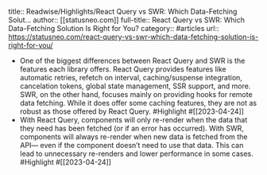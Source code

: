 title:: Readwise/Highlights/React Query vs SWR: Which Data-Fetching Solut...
author:: [[statusneo.com]]
full-title:: React Query vs SWR: Which Data-Fetching Solution Is Right for You?
category:: #articles
url:: https://statusneo.com/react-query-vs-swr-which-data-fetching-solution-is-right-for-you/
- One of the biggest differences between React Query and SWR is the features each library offers. React Query provides features like automatic retries, refetch on interval, caching/suspense integration, cancelation tokens, global state management, SSR support, and more. SWR, on the other hand, focuses mainly on providing hooks for remote data fetching. While it does offer some caching features, they are not as robust as those offered by React Query. #Highlight #[[2023-04-24]]
- With React Query, components will only re-render when the data that they need has been fetched (or if an error has occurred). With SWR, components will always re-render when new data is fetched from the API— even if the component doesn’t need to use that data. This can lead to unnecessary re-renders and lower performance in some cases. #Highlight #[[2023-04-24]]